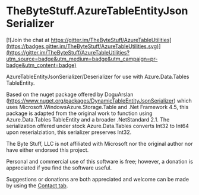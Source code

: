 # TheByteStuff.AzureTableEntityJsonSerializer

[![Join the chat at https://gitter.im/TheByteStuff/AzureTableUtilities](https://badges.gitter.im/TheByteStuff/AzureTableUtilities.svg)](https://gitter.im/TheByteStuff/AzureTableUtilities?utm_source=badge&utm_medium=badge&utm_campaign=pr-badge&utm_content=badge)


AzureTableEntityJsonSerializer/Deserializer for use with Azure.Data.Tables TableEntity.

Based on the nuget package offered by DoguArslan (https://www.nuget.org/packages/DynamicTableEntityJsonSerializer) which uses Microsoft.WindowsAzure.Storage.Table and .Net Framework 4.5, this package is adapted from the original work to function using Azure.Data.Tables TableEntity and a broader .NetStandard 2.1.  The serialization offered under stock Azure.Data.Tables converts Int32 to Int64 upon reserialziation, this serializer preserves Int32.


The Byte Stuff, LLC is not affiliated with Microsoft nor the original author nor have either endorsed this project.

Personal and commercial use of this software is free; however, a donation is appreciated if you find the software useful.

Suggestions or donations are both appreciated and welcome can be made by using the [Contact tab](https://www.thebytestuff.com/Contact?utm_source=nuget&amp;utm_medium=www&amp;utm_campaign=AzureTableEntityJsonSerializer).
